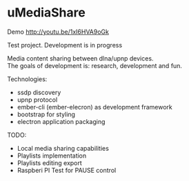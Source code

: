 # uMediaShare <br />

Demo http://youtu.be/1xI6HVA9oGk<br />

Test project. Development is in progress<br />

Media content sharing between dlna/upnp devices.<br />
The goals of development is: research, development and fun.<br />


Technologies: <br />
 * ssdp discovery<br />
 * upnp protocol <br />
 * ember-cli (ember-elecron) as development framework<br />
 * bootstrap for styling<br />
 * electron application packaging<br />
 
 
TODO:<br />
 * Local media sharing capabilities<br />
 * Playlists implementation<br />
 * Playlists editing export<br />
 * Raspberi PI Test for PAUSE control<br />
